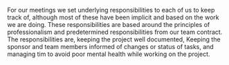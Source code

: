 For our meetings we set underlying responsibilities to each of us to keep track of, although most of these have been implicit and based on the work we are doing. These responsibilities are based around the principles of professionalism and predetermined responsibilities from our team contract. The responsibilities are, keeping the project well documented, Keeping the sponsor and team members informed of changes or status of tasks, and managing tim to avoid poor mental health while working on the project.